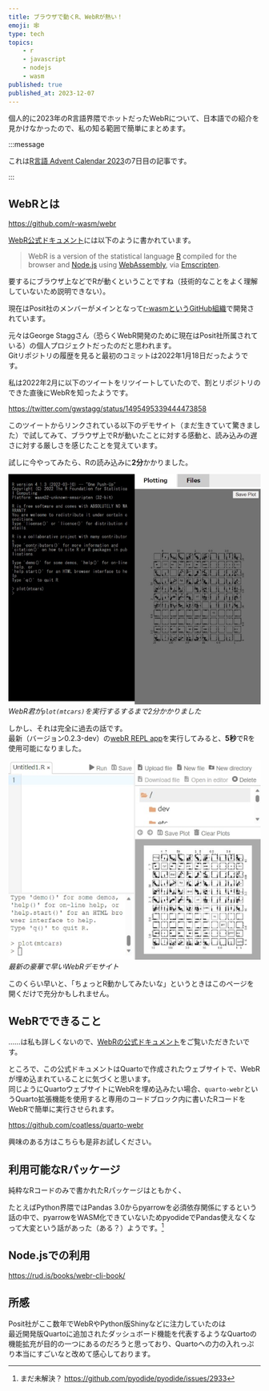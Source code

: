 ```yaml
---
title: ブラウザで動くR、WebRが熱い！
emoji: 🕸️
type: tech
topics:
    - r
    - javascript
    - nodejs
    - wasm
published: true
published_at: 2023-12-07
---
```


個人的に2023年のR言語界隈でホットだったWebRについて、日本語での紹介を見かけなかったので、私の知る範囲で簡単にまとめます。

:::message

これは[R言語 Advent Calendar 2023](https://qiita.com/advent-calendar/2023/rlang)の7日目の記事です。

:::

## WebRとは

https://github.com/r-wasm/webr

[WebR公式ドキュメント](https://docs.r-wasm.org/webr/latest/)には以下のように書かれています。

> WebR is a version of the statistical language [R](https://www.r-project.org/) compiled for the browser and [Node.js](https://nodejs.org/en/) using [WebAssembly](https://webassembly.org), via [Emscripten](https://emscripten.org/).

要するにブラウザ上などでRが動くということですね（技術的なことをよく理解していないため説明できない）。

現在はPosit社のメンバーがメインとなって[r-wasmというGitHub組織](https://github.com/r-wasm)で開発されています。

元々はGeorge Staggさん（恐らくWebR開発のために現在はPosit社所属されている）の個人プロジェクトだったのだと思われます。\
Gitリポジトリの履歴を見ると最初のコミットは2022年1月18日だったようです。

私は2022年2月に以下のツイートをリツイートしていたので、割とリポジトリのできた直後にWebRを知ったようです。

https://twitter.com/gwstagg/status/1495495339444473858

このツイートからリンクされている以下のデモサイト（まだ生きていて驚きました）で試してみて、ブラウザ上でRが動いたことに対する感動と、読み込みの遅さに対する厳しさを感じたことを覚えています。

試しに今やってみたら、Rの読み込みに**2分**かかりました。

![old webr repl](/images/webr-is-2023/old-webr.jpg)
*WebR君が`plot(mtcars)`を実行するするまで2分かかりました*

しかし、それは完全に過去の話です。\
最新（バージョン0.2.3-dev）の[webR REPL app](https://webr.r-wasm.org/latest/)を実行してみると、**5秒**でRを使用可能になりました。

![new webr repl](/images/webr-is-2023/new-webr.jpg)
*最新の豪華で早いWebRデモサイト*

このくらい早いと、「ちょっとR動かしてみたいな」というときはこのページを開くだけで充分かもしれません。

## WebRでできること

……は私も詳しくないので、[WebRの公式ドキュメント](https://docs.r-wasm.org/webr/latest/)をご覧いただきたいです。

ところで、この公式ドキュメントはQuartoで作成されたウェブサイトで、WebRが埋め込まれていることに気づくと思います。\
同じようにQuartoウェブサイトにWebRを埋め込みたい場合、`quarto-webr`というQuarto拡張機能を使用すると専用のコードブロック内に書いたRコードをWebRで簡単に実行させられます。

https://github.com/coatless/quarto-webr

興味のある方はこちらも是非お試しください。

## 利用可能なRパッケージ

純粋なRコードのみで書かれたRパッケージはともかく、

たとえばPython界隈ではPandas 3.0からpyarrowを必須依存関係にするという話の中で、pyarrowをWASM化できていないためpyodideでPandas使えなくなって大変という話があった（ある？）ようです。[^pyarrow]

[^pyarrow]: まだ未解決？ https://github.com/pyodide/pyodide/issues/2933

## Node.jsでの利用

https://rud.is/books/webr-cli-book/

## 所感

Posit社がここ数年でWebRやPython版Shinyなどに注力していたのは\
最近開発版Quartoに追加されたダッシュボード機能を代表するようなQuartoの機能拡充が目的の一つにあるのだろうと思っており、Quartoへの力の入れっぷり本当にすごいなと改めて感心しております。
